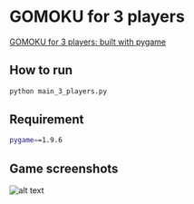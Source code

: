 # GOMOKU for 3 players
[GOMOKU for 3 players: built with pygame](https://github.com/positive235/gomoku_3_players)

## How to run
```bash
python main_3_players.py
```

## Requirement
```bash
pygame==1.9.6
```

## Game screenshots

![alt text](https://raw.githubusercontent.com/positive235/100-DAYS-OF-CODE/master/gomoku_3p_190527.gif)
